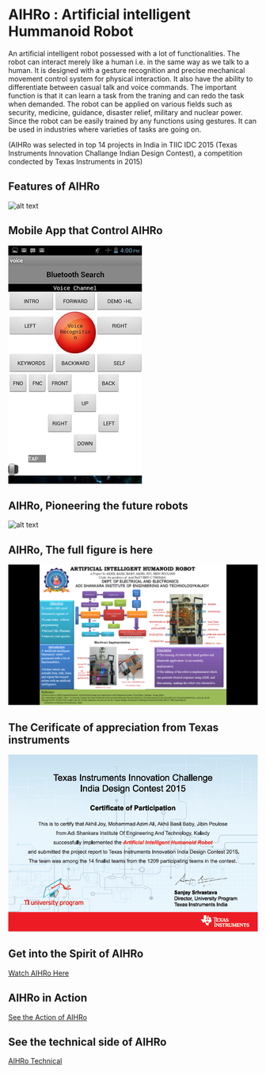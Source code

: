 # AIHRo : Artificial intelligent Hummanoid Robot

An artificial intelligent robot possessed with a lot of functionalities. The robot can interact merely like a human i.e. in the same way as we talk to a human. It is designed with a gesture recognition and precise mechanical movement control system for physical interaction. It also have the ability to differentiate between casual talk and voice commands. The important function is that it can learn a task from the traning and can redo the task when demanded. The robot can be applied on various fields such as security, medicine, guidance, disaster relief, military and nuclear power. Since the robot can be easily trained by any functions using gestures. It can be used in industries where varieties of tasks are going on.

(AIHRo was selected in top 14 projects in India in TIIC IDC 2015 (Texas Instruments Innovation Challange Indian Design Contest), a competition condected by Texas Instruments in 2015) 

## Features of AIHRo ##
![alt text](https://raw.githubusercontent.com/jibinp/Artificial-intelligent-Hummanoid-Robot-AIHRo-/master/Pics/A11.jpg)


## Mobile App that Control AIHRo ##
   ![alt text](https://raw.githubusercontent.com/jibinp/Artificial-intelligent-Hummanoid-Robot-AIHRo-/master/Pics/Aihro-Mobile-App.jpg)


## AIHRo, Pioneering the future robots ##
![alt text](https://raw.githubusercontent.com/jibinp/Artificial-intelligent-Hummanoid-Robot-AIHRo-/master/Pics/A10.jpg)

## AIHRo, The full figure is here ##
![alt text](https://raw.githubusercontent.com/jibinp/Artificial-intelligent-Hummanoid-Robot-AIHRo-/master/Pics/Aihro-Basics.png)



## The Cerificate of appreciation from Texas instruments ##
![alt text](https://raw.githubusercontent.com/jibinp/Artificial-intelligent-Hummanoid-Robot-AIHRo-/master/Pics/TIIC-2015.png)


## Get into the Spirit of AIHRo ##  
[ Watch AIHRo Here ](https://www.youtube.com/embed/e4UpsxuLVdQ)

## AIHRo in Action ##  
[See the Action of AIHRo](https://www.youtube.com/embed/T2OffaLuMAk)

## See the technical side of AIHRo ##   
[AIHRo Technical](https://www.youtube.com/embed/Ci-ox8ypSN4?list=PLZdijA6Eog24AbQCs4N7C8lgik7gkqYBd)
